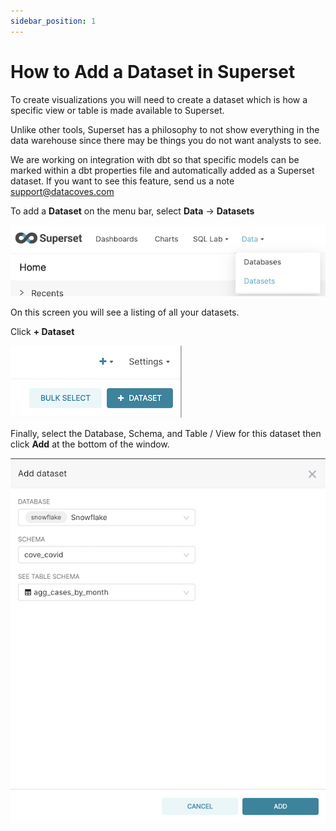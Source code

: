 ```yaml
---
sidebar_position: 1
---
```


# How to Add a Dataset in Superset

To create visualizations you will need to create a dataset which is how a specific view or table is made available to Superset.

Unlike other tools, Superset has a philosophy to not show everything in the data warehouse since there may be things you do not want analysts to see.

We are working on integration with dbt so that specific models can be marked within a dbt properties file and automatically added as a Superset dataset. If you want to see this feature, send us a note support@datacoves.com

To add a **Dataset** on the menu bar, select **Data** -> **Datasets**

![Datasets](./assets/add-dataset-1.png)

On this screen you will see a listing of all your datasets.

Click **+ Dataset**

![Add Dataset](./assets/add-dataset-2.png)

Finally, select the Database, Schema, and Table / View for this dataset then click **Add** at the bottom of the window.

![Dataset Details](./assets/add-dataset-3.png)
